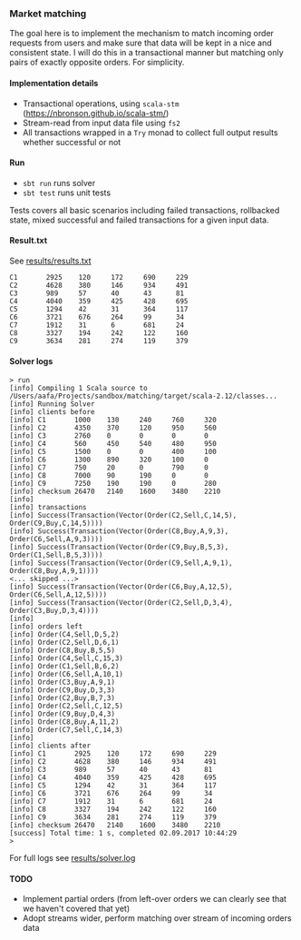 ### Market matching 

The goal here is to implement the mechanism to match incoming order requests from users and make sure that data will be kept in a nice and consistent state.
I will do this in a transactional manner but matching only pairs of exactly opposite orders. For simplicity.

#### Implementation details
- Transactional operations, using `scala-stm` (https://nbronson.github.io/scala-stm/)
- Stream-read from input data file using `fs2`
- All transactions wrapped in a `Try` monad to collect full output results whether successful or not 

#### Run
- `sbt run` runs solver 
- `sbt test` runs unit tests

Tests covers all basic scenarios including failed transactions, rollbacked state, mixed successful and failed transactions for a given input data. 

#### Result.txt
See [results/results.txt]()

```
C1       2925    120     172     690     229
C2       4628    380     146     934     491
C3       989     57      40      43      81
C4       4040    359     425     428     695
C5       1294    42      31      364     117
C6       3721    676     264     99      34
C7       1912    31      6       681     24
C8       3327    194     242     122     160
C9       3634    281     274     119     379
```

#### Solver logs

```
> run
[info] Compiling 1 Scala source to /Users/aafa/Projects/sandbox/matching/target/scala-2.12/classes...
[info] Running Solver
[info] clients before
[info] C1       1000    130     240     760     320
[info] C2       4350    370     120     950     560
[info] C3       2760    0       0       0       0
[info] C4       560     450     540     480     950
[info] C5       1500    0       0       400     100
[info] C6       1300    890     320     100     0
[info] C7       750     20      0       790     0
[info] C8       7000    90      190     0       0
[info] C9       7250    190     190     0       280
[info] checksum 26470   2140    1600    3480    2210
[info]
[info] transactions
[info] Success(Transaction(Vector(Order(C2,Sell,C,14,5), Order(C9,Buy,C,14,5))))
[info] Success(Transaction(Vector(Order(C8,Buy,A,9,3), Order(C6,Sell,A,9,3))))
[info] Success(Transaction(Vector(Order(C9,Buy,B,5,3), Order(C1,Sell,B,5,3))))
[info] Success(Transaction(Vector(Order(C9,Sell,A,9,1), Order(C8,Buy,A,9,1))))
<... skipped ...>
[info] Success(Transaction(Vector(Order(C6,Buy,A,12,5), Order(C6,Sell,A,12,5))))
[info] Success(Transaction(Vector(Order(C2,Sell,D,3,4), Order(C3,Buy,D,3,4))))
[info]
[info] orders left
[info] Order(C4,Sell,D,5,2)
[info] Order(C2,Sell,D,6,1)
[info] Order(C8,Buy,B,5,5)
[info] Order(C4,Sell,C,15,3)
[info] Order(C1,Sell,B,6,2)
[info] Order(C6,Sell,A,10,1)
[info] Order(C3,Buy,A,9,1)
[info] Order(C9,Buy,D,3,3)
[info] Order(C2,Buy,B,7,3)
[info] Order(C2,Sell,C,12,5)
[info] Order(C9,Buy,D,4,3)
[info] Order(C8,Buy,A,11,2)
[info] Order(C7,Sell,C,14,3)
[info]
[info] clients after
[info] C1       2925    120     172     690     229
[info] C2       4628    380     146     934     491
[info] C3       989     57      40      43      81
[info] C4       4040    359     425     428     695
[info] C5       1294    42      31      364     117
[info] C6       3721    676     264     99      34
[info] C7       1912    31      6       681     24
[info] C8       3327    194     242     122     160
[info] C9       3634    281     274     119     379
[info] checksum 26470   2140    1600    3480    2210
[success] Total time: 1 s, completed 02.09.2017 10:44:29
>

```

For full logs see [results/solver.log]()

#### TODO
- Implement partial orders (from left-over orders we can clearly see that we haven't covered that yet)
- Adopt streams wider, perform matching over stream of incoming orders data 